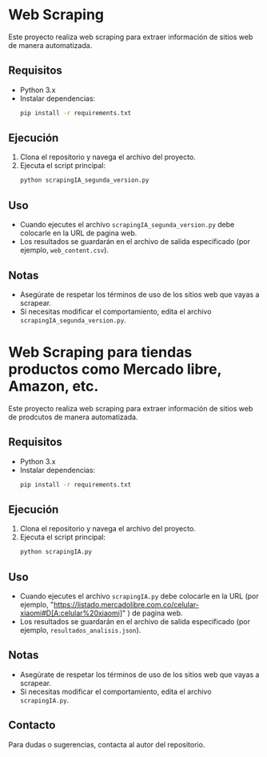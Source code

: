 # Web Scraping

Este proyecto realiza web scraping para extraer información de sitios web de manera automatizada.

## Requisitos

- Python 3.x
- Instalar dependencias:
    ```bash
    pip install -r requirements.txt
    ```

## Ejecución

1. Clona el repositorio y navega el archivo del proyecto.
2. Ejecuta el script principal:
     ```bash
     python scrapingIA_segunda_version.py
     ```

## Uso

- Cuando ejecutes el archivo `scrapingIA_segunda_version.py` debe colocarle en la URL de pagina web.
- Los resultados se guardarán en el archivo de salida especificado (por ejemplo, `web_content.csv`).

## Notas

- Asegúrate de respetar los términos de uso de los sitios web que vayas a scrapear.
- Si necesitas modificar el comportamiento, edita el archivo `scrapingIA_segunda_version.py`.


# Web Scraping para tiendas productos como Mercado libre, Amazon, etc.


Este proyecto realiza web scraping para extraer información de sitios web de prodcutos de manera automatizada.

## Requisitos

- Python 3.x
- Instalar dependencias:
    ```bash
    pip install -r requirements.txt
    ```

## Ejecución

1. Clona el repositorio y navega el archivo del proyecto.
2. Ejecuta el script principal:
     ```bash
     python scrapingIA.py
     ```


## Uso

- Cuando ejecutes el archivo `scrapingIA.py` debe colocarle en la URL (por ejemplo, "https://listado.mercadolibre.com.co/celular-xiaomi#D[A:celular%20xiaomi]" ) de pagina web.
- Los resultados se guardarán en el archivo de salida especificado (por ejemplo, `resultados_analisis.json`).


## Notas

- Asegúrate de respetar los términos de uso de los sitios web que vayas a scrapear.
- Si necesitas modificar el comportamiento, edita el archivo `scrapingIA.py`.



## Contacto

Para dudas o sugerencias, contacta al autor del repositorio.

